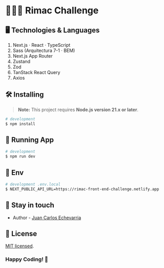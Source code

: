 # 👨🏻‍💻 Rimac Challenge 

## 🖥 Technologies & Languages

1. Next.js · React · TypeScript
2. Sass (Arquitectura 7-1 · BEM)
3. Next.js App Router
4. Zustand
5. Zod
6. TanStack React Query
7. Axios

## 🛠 Installing

> **Note:** This project requires **Node.js version 21.x or later**.  

```bash
# development
$ npm install
```

## 🍏 Running App

```bash
# development
$ npm run dev
```


## 🍏 Env

```bash
# development .env.local
$ NEXT_PUBLIC_API_URL=https://rimac-front-end-challenge.netlify.app
```

## 🐨 Stay in touch

- Author - [Juan Carlos Echevarria](https://juancarlosechevarria.netlify.app/)


## 🪪 License

[MIT licensed](LICENSE).

### Happy Coding! 🚀

